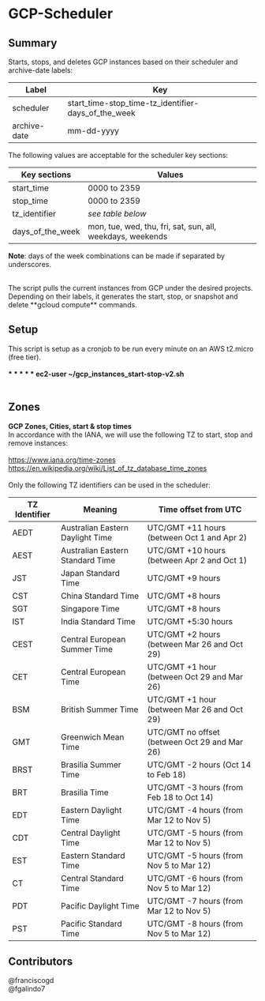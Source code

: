 # GCP-Scheduler

## Summary
Starts, stops, and deletes GCP instances based on their scheduler and archive-date labels: <br />

Label        | Key
------------ | -------------
scheduler    | start_time-stop_time-tz_identifier-days_of_the_week
archive-date | mm-dd-yyyy

The following values are acceptable for the scheduler key sections: <br />

Key sections | Values   
------------ | -------------
start_time       | 0000 to 2359
stop_time        | 0000 to 2359
tz_identifier    | *see table below*
days_of_the_week | mon, tue, wed, thu, fri, sat, sun, all, weekdays, weekends

**Note**: days of the week combinations can be made if separated by underscores.

<br />
The script pulls the current instances from GCP under the desired projects. Depending on their labels, it generates the start, stop, or snapshot and delete **gcloud compute** commands.

## Setup
This script is setup as a cronjob to be run every minute on an AWS t2.micro (free tier). <br />
<br />
**\* * * * *      ec2-user      ~/gcp_instances_start-stop-v2.sh** <br />
<br />

## Zones
**GCP Zones, Cities, start & stop times** <br />
In accordance with the IANA, we will use the following TZ to
start, stop and remove instances: <br />
<br />
https://www.iana.org/time-zones  <br />
https://en.wikipedia.org/wiki/List_of_tz_database_time_zones  <br />
<br />
Only the following TZ identifiers can be used in the scheduler:

TZ Identifier | Meaning | Time offset from UTC  
--------------| ------- | ---------------
AEDT | Australian Eastern Daylight Time | UTC/GMT +11 hours (between Oct 1 and Apr 2)
AEST | Australian Eastern Standard Time | UTC/GMT +10 hours (between Apr 2 and Oct 1)
JST | Japan Standard Time | UTC/GMT +9 hours
CST | China Standard Time | UTC/GMT +8 hours
SGT | Singapore Time | UTC/GMT +8 hours
IST | India Standard Time | UTC/GMT +5:30 hours
CEST | Central European Summer Time | UTC/GMT +2 hours (between Mar 26 and Oct 29)
CET | Central European Time | UTC/GMT +1 hour (between Oct 29 and Mar 26)
BSM | British Summer Time | UTC/GMT +1 hour (between Mar 26 and Oct 29)
GMT | Greenwich Mean Time | UTC/GMT no offset (between Oct 29 and Mar 26)
BRST | Brasilia Summer Time | UTC/GMT -2 hours (Oct 14 to Feb 18)
BRT | Brasilia Time | UTC/GMT -3 hours (from Feb 18 to Oct 14)
EDT | Eastern Daylight Time | UTC/GMT -4 hours (from Mar 12 to Nov 5)
CDT | Central Daylight Time | UTC/GMT -5 hours (from Mar 12 to Nov 5)
EST | Eastern Standard Time | UTC/GMT -5 hours (from Nov 5 to Mar 12)
CT | Central Standard Time | UTC/GMT -6 hours (from Nov 5 to Mar 12)
PDT | Pacific Daylight Time | UTC/GMT -7 hours (from Mar 12 to Nov 5)
PST | Pacific Standard Time | UTC/GMT -8 hours (from Nov 5 to Mar 12)

## Contributors
@franciscogd <br />
@fgalindo7
